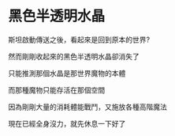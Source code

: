 # 黑色半透明水晶

斯坦啟動傳送之後，看起來是回到原本的世界?  

然而剛剛收起來的黑色半透明水晶卻消失了  

只能推測那個水晶是那世界魔物的本體  

而那種魔物只能存活在那個空間  

因為剛剛大量的消耗體能戰鬥，又施放各種高階魔法  

現在已經全身沒力，就先休息一下好了
